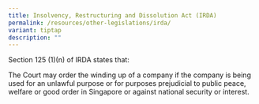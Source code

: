 ```yaml
---
title: Insolvency, Restructuring and Dissolution Act (IRDA)
permalink: /resources/other-legislations/irda/
variant: tiptap
description: ""
---
```

<p>Section 125 (1)(n) of IRDA states that:</p><p>The Court may order the winding up of a company if the company is being used for an unlawful purpose or for purposes prejudicial to public peace, welfare or good order in Singapore or against national security or interest.</p><p></p><p></p>